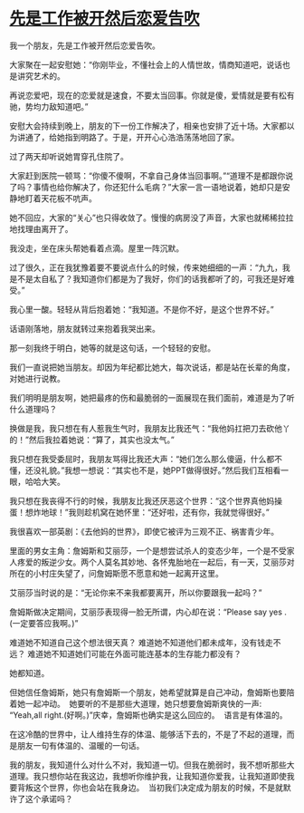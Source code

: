 # [先是工作被开然后恋爱告吹](https://github.com/platojobs/SFLOG/issues/65)

我一个朋友，先是工作被开然后恋爱告吹。

大家聚在一起安慰她：“你刚毕业，不懂社会上的人情世故，情商知道吧，说话也是讲究艺术的。

再说恋爱吧，现在的恋爱就是速食，不要太当回事。你就是傻，爱情就是要有松有驰，势均力敌知道吧。”

安慰大会持续到晚上，朋友的下一份工作解决了，相亲也安排了近十场。大家都以为讲通了，给她指到明路了。于是，开开心心浩浩荡荡地回了家。

过了两天却听说她胃穿孔住院了。

大家赶到医院一顿骂：“你傻不傻啊，不拿自己身体当回事啊。”“道理不是都跟你说了吗？事情也给你解决了，你还犯什么毛病？”大家一言一语地说着，她却只是安静地盯着天花板不吭声。

她不回应，大家的“关心”也只得收敛了。慢慢的病房没了声音，大家也就稀稀拉拉地找理由离开了。

我没走，坐在床头帮她看着点滴。屋里一阵沉默。

过了很久，正在我犹豫着要不要说点什么的时候，传来她细细的一声：“九九，我是不是太自私了？我知道你们都是为了我好，你们的话我都听了的，可我还是好难受。”

我心里一酸。轻轻从背后抱着她：“我知道。不是你不好，是这个世界不好。”

话语刚落地，朋友就转过来抱着我哭出来。

那一刻我终于明白，她等的就是这句话，一个轻轻的安慰。

我们一直说把她当朋友。却因为年纪都比她大，每次说话，都是站在长辈的角度，对她进行说教。

我们明明是朋友啊，她把最疼的伤和最脆弱的一面展现在我们面前，难道是为了听什么道理吗？

换做是我，我只想在有人惹我生气时，我朋友比我还气：“我他妈扛把刀去砍他丫的！”然后我拉着她说：“算了，其实也没太气。”

我只想在我受委屈时，我朋友骂得比我还大声：“她们怎么那么傻逼，什么都不懂，还没礼貌。”我想一想说：“其实也不是，她PPT做得很好。”然后我们互相看一眼，哈哈大笑。

我只想在我丧得不行的时候，我朋友比我还厌恶这个世界：“这个世界真他妈操蛋！想炸地球！”我则趁机窝在她怀里：“还好啦，还有你，我就觉得很好。”

我很喜欢一部英剧：《去他妈的世界》，即使它被评为三观不正、祸害青少年。

里面的男女主角：詹姆斯和艾丽莎，一个是想尝试杀人的变态少年，一个是不受家人疼爱的叛逆少女。两个人莫名其妙地、各怀鬼胎地在一起后，有一天，艾丽莎对所在的小村庄失望了，问詹姆斯愿不愿意和她一起离开这里。

艾丽莎当时说的是：“无论你来不来我都要离开，所以你要跟我一起吗？”

詹姆斯做决定期间，艾丽莎表现得一脸无所谓，内心却在说：“Please say yes .(一定要答应我啊。)”

难道她不知道自己这个想法很天真？
难道她不知道他们都未成年，没有钱走不远？
难道她不知道她们可能在外面可能连基本的生存能力都没有？

她都知道。

但她信任詹姆斯，她只有詹姆斯一个朋友，她希望就算是自己冲动，詹姆斯也要陪着她一起冲动。  她要听的不是那些大道理，她只想要詹姆斯爽快的一声: “Yeah,all right.(好啊。)”庆幸，詹姆斯也确实是这么回应的。  语言是有体温的。

在这冷酷的世界中，让人维持生存的体温、能够活下去的，不是了不起的道理，而是朋友一句有体温的、温暖的一句话。

我的朋友，我知道什么对什么不对，我知道一切。但我在脆弱时，我不想听那些大道理。我只想你站在我这边，我想听你维护我，让我知道你爱我，让我知道即使我要背叛这个世界，你也会站在我身边。  当初我们决定成为朋友的时候，不是就默许了这个承诺吗？

